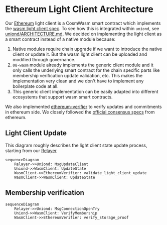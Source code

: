 # Ethereum Light Client Architecture



Our [Ethereum](https://ethereum.org/) light client is a CosmWasm smart contract which implements the [wasm light client spec](https://github.com/cosmos/ibc/blob/main/spec/client/ics-008-wasm-client/README.md).
To see how this is integrated within `uniond`, see [uniond/ARCHITECTURE.md](../../uniond/ARCHITECTURE.md). We decided on implementing the light client as a smart contract instead of a native module because:

1. Native modules require chain upgrade if we want to introduce the native client or update it. But the wasm light client can be uploaded and modified through governance.
2. `08-wasm` module already implements the generic client module and it only calls the underlying smart contract for the chain specific parts like membership verification
update validation, etc. This makes the implementation very clean and we don't have to implement any boilerplate code at all.
3. This generic client implementation can be easily adapted into different ecosystems that support wasm smart contracts.

We also implemented [ethereum-verifier](https://github.com/unionfi/union/tree/main/lib/ethereum-verifier) to verify updates and commitments in ethereum side. We closely followed the [official consensus specs](https://github.com/ethereum/consensus-specs) from
ethereum.

## Light Client Update

This diagram roughly describes the light client state update process, starting from our [Relayer](../../relayer/ARCHITECTURE.md)

```mermaid
sequenceDiagram
    Relayer->>Uniond: MsgUpdateClient
    Uniond->>WasmClient: UpdateState
    WasmClient->>EthereumVerifier: validate_light_client_update
    WasmClient->>WasmClient: UpdateState
```

## Membership verification
```mermaid
sequenceDiagram
    Relayer->>Uniond: MsgConnectionOpenTry
    Uniond->>WasmClient: VerifyMembership
    WasmClient->>EthereumVerifier: verify_storage_proof
```
